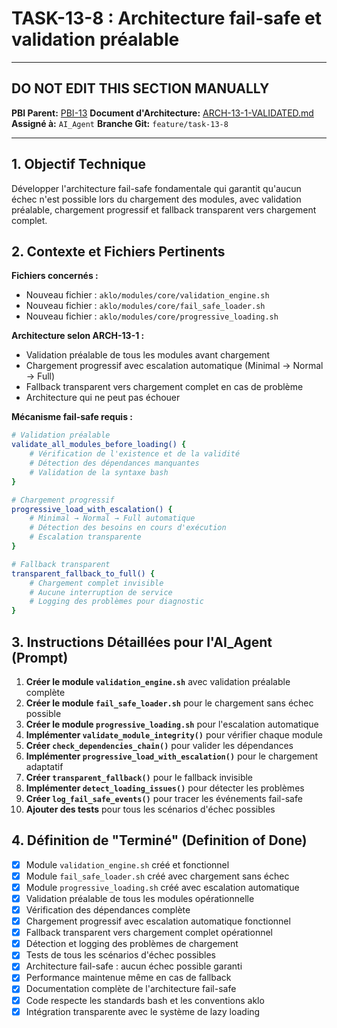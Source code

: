 # TASK-13-8 : Architecture fail-safe et validation préalable

---

## DO NOT EDIT THIS SECTION MANUALLY

**PBI Parent:** [PBI-13](../00-pbi/PBI-13-PROPOSED.md)
**Document d'Architecture:** [ARCH-13-1-VALIDATED.md](../02-architecture/ARCH-13-1-VALIDATED.md)
**Assigné à:** `AI_Agent`
**Branche Git:** `feature/task-13-8`

---

## 1. Objectif Technique

Développer l'architecture fail-safe fondamentale qui garantit qu'aucun échec n'est possible lors du chargement des modules, avec validation préalable, chargement progressif et fallback transparent vers chargement complet.

## 2. Contexte et Fichiers Pertinents

**Fichiers concernés :**
- Nouveau fichier : `aklo/modules/core/validation_engine.sh`
- Nouveau fichier : `aklo/modules/core/fail_safe_loader.sh`
- Nouveau fichier : `aklo/modules/core/progressive_loading.sh`

**Architecture selon ARCH-13-1 :**
- Validation préalable de tous les modules avant chargement
- Chargement progressif avec escalation automatique (Minimal → Normal → Full)
- Fallback transparent vers chargement complet en cas de problème
- Architecture qui ne peut pas échouer

**Mécanisme fail-safe requis :**
```bash
# Validation préalable
validate_all_modules_before_loading() {
    # Vérification de l'existence et de la validité
    # Détection des dépendances manquantes
    # Validation de la syntaxe bash
}

# Chargement progressif
progressive_load_with_escalation() {
    # Minimal → Normal → Full automatique
    # Détection des besoins en cours d'exécution
    # Escalation transparente
}

# Fallback transparent
transparent_fallback_to_full() {
    # Chargement complet invisible
    # Aucune interruption de service
    # Logging des problèmes pour diagnostic
}
```

## 3. Instructions Détaillées pour l'AI_Agent (Prompt)

1. **Créer le module `validation_engine.sh`** avec validation préalable complète
2. **Créer le module `fail_safe_loader.sh`** pour le chargement sans échec possible
3. **Créer le module `progressive_loading.sh`** pour l'escalation automatique
4. **Implémenter `validate_module_integrity()`** pour vérifier chaque module
5. **Créer `check_dependencies_chain()`** pour valider les dépendances
6. **Implémenter `progressive_load_with_escalation()`** pour le chargement adaptatif
7. **Créer `transparent_fallback()`** pour le fallback invisible
8. **Implémenter `detect_loading_issues()`** pour détecter les problèmes
9. **Créer `log_fail_safe_events()`** pour tracer les événements fail-safe
10. **Ajouter des tests** pour tous les scénarios d'échec possibles

## 4. Définition de "Terminé" (Definition of Done)

- [x] Module `validation_engine.sh` créé et fonctionnel
- [x] Module `fail_safe_loader.sh` créé avec chargement sans échec
- [x] Module `progressive_loading.sh` créé avec escalation automatique
- [x] Validation préalable de tous les modules opérationnelle
- [x] Vérification des dépendances complète
- [x] Chargement progressif avec escalation automatique fonctionnel
- [x] Fallback transparent vers chargement complet opérationnel
- [x] Détection et logging des problèmes de chargement
- [x] Tests de tous les scénarios d'échec possibles
- [x] Architecture fail-safe : aucun échec possible garanti
- [x] Performance maintenue même en cas de fallback
- [x] Documentation complète de l'architecture fail-safe
- [x] Code respecte les standards bash et les conventions aklo
- [x] Intégration transparente avec le système de lazy loading